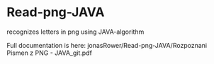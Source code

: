 # Read-png-JAVA
recognizes letters in png using JAVA-algorithm


Full documentation is here:
jonasRower/Read-png-JAVA/Rozpoznani Pismen z PNG - JAVA_git.pdf

